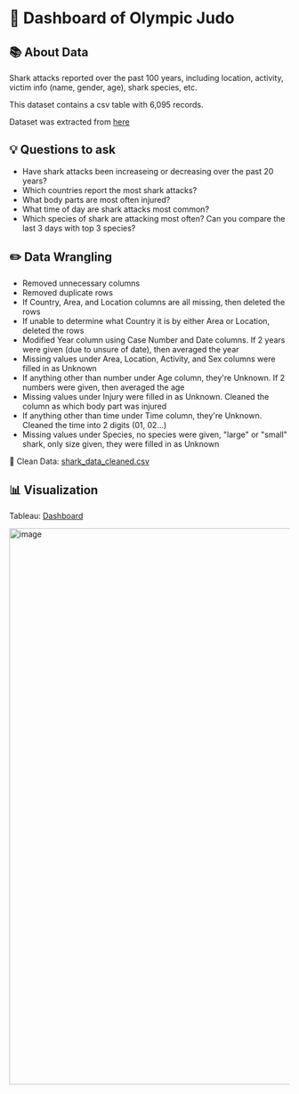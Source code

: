 # 🥋 Dashboard of Olympic Judo

## 📚 About Data
Shark attacks reported over the past 100 years, including location, activity, victim info (name, gender, age), shark species, etc.

This dataset contains a csv table with 6,095 records.

Dataset was extracted from [here](https://www.kaggle.com/datasets/mysarahmadbhat/shark-attacks)

## 💡 Questions to ask
- Have shark attacks been increaseing or decreasing over the past 20 years?
- Which countries report the most shark attacks?
- What body parts are most often injured?
- What time of day are shark attacks most common?
- Which species of shark are attacking most often? Can you compare the last 3 days with top 3 species?

## ✏️ Data Wrangling
- Removed unnecessary columns
- Removed duplicate rows
- If Country, Area, and Location columns are all missing, then deleted the rows
- If unable to determine what Country it is by either Area or Location, deleted the rows
- Modified Year column using Case Number and Date columns. If 2 years were given (due to unsure of date), then averaged the year
- Missing values under Area, Location, Activity, and Sex columns were filled in as Unknown
- If anything other than number under Age column, they're Unknown. If 2 numbers were given, then averaged the age
- Missing values under Injury were filled in as Unknown. Cleaned the column as which body part was injured
- If anything other than time under Time column, they're Unknown. Cleaned the time into 2 digits (01, 02...)
- Missing values under Species, no species were given, "large" or "small" shark, only size given, they were filled in as Unknown

📍 Clean Data: [shark_data_cleaned.csv](https://github.com/andyalwaysok/Shark-Attack-Tableau/blob/main/Shark%20Attacks%20Clean.csv)

## 📊 Visualization
Tableau: [Dashboard](https://public.tableau.com/app/profile/sung.yoon7327/viz/DashboardofSharkAttacks/SharkAttacksDashboard)


<img width="1000" alt="image" src=https://github.com/andyalwaysok/Shark-Attack-Tableau/blob/98dce55ae5d63fe486d7c5c8c8689f1e5acdd99e/Shark%20Attacks%20Dashboard.png>
